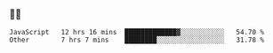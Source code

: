 ### 👨‍💻

<!--START_SECTION:waka-->

```text
JavaScript   12 hrs 16 mins  █████████████▓░░░░░░░░░░░   54.70 %
Other        7 hrs 7 mins    ████████░░░░░░░░░░░░░░░░░   31.78 %
```

<!--END_SECTION:waka-->
